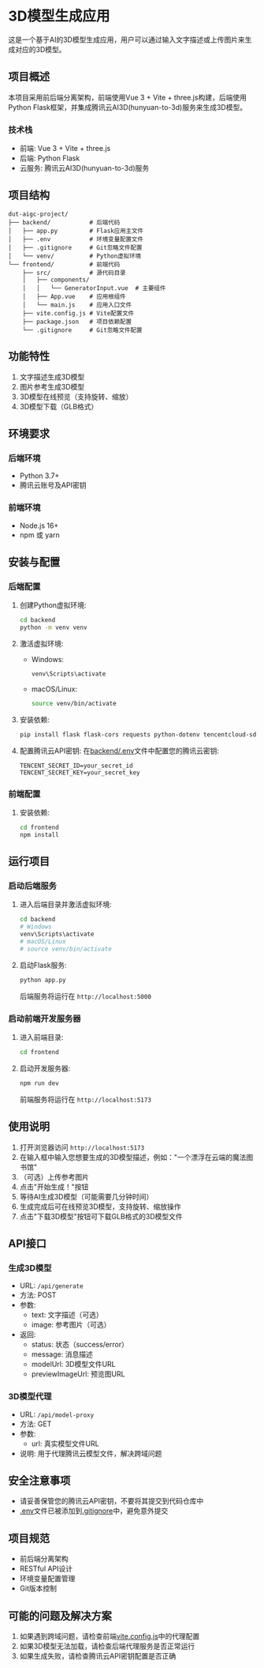 # 3D模型生成应用

这是一个基于AI的3D模型生成应用，用户可以通过输入文字描述或上传图片来生成对应的3D模型。

## 项目概述

本项目采用前后端分离架构，前端使用Vue 3 + Vite + three.js构建，后端使用Python Flask框架，并集成腾讯云AI3D(hunyuan-to-3d)服务来生成3D模型。

### 技术栈

- 前端: Vue 3 + Vite + three.js
- 后端: Python Flask
- 云服务: 腾讯云AI3D(hunyuan-to-3d)服务

## 项目结构

```
dut-aigc-project/
├── backend/           # 后端代码
│   ├── app.py         # Flask应用主文件
│   ├── .env           # 环境变量配置文件
│   ├── .gitignore     # Git忽略文件配置
│   └── venv/          # Python虚拟环境
└── frontend/          # 前端代码
    ├── src/           # 源代码目录
    │   ├── components/
    │   │   └── GeneratorInput.vue  # 主要组件
    │   ├── App.vue    # 应用根组件
    │   └── main.js    # 应用入口文件
    ├── vite.config.js # Vite配置文件
    ├── package.json   # 项目依赖配置
    └── .gitignore     # Git忽略文件配置
```

## 功能特性

1. 文字描述生成3D模型
2. 图片参考生成3D模型
3. 3D模型在线预览（支持旋转、缩放）
4. 3D模型下载（GLB格式）

## 环境要求

### 后端环境
- Python 3.7+
- 腾讯云账号及API密钥

### 前端环境
- Node.js 16+
- npm 或 yarn

## 安装与配置

### 后端配置

1. 创建Python虚拟环境:
   ```bash
   cd backend
   python -m venv venv
   ```

2. 激活虚拟环境:
   - Windows:
     ```bash
     venv\Scripts\activate
     ```
   - macOS/Linux:
     ```bash
     source venv/bin/activate
     ```

3. 安装依赖:
   ```bash
   pip install flask flask-cors requests python-dotenv tencentcloud-sdk-python
   ```

4. 配置腾讯云API密钥:
   在[backend/.env](file:///e:/practice/dut-aigc-project/backend/.env)文件中配置您的腾讯云密钥:
   ```
   TENCENT_SECRET_ID=your_secret_id
   TENCENT_SECRET_KEY=your_secret_key
   ```

### 前端配置

1. 安装依赖:
   ```bash
   cd frontend
   npm install
   ```

## 运行项目

### 启动后端服务

1. 进入后端目录并激活虚拟环境:
   ```bash
   cd backend
   # Windows
   venv\Scripts\activate
   # macOS/Linux
   # source venv/bin/activate
   ```

2. 启动Flask服务:
   ```bash
   python app.py
   ```
   后端服务将运行在 `http://localhost:5000`

### 启动前端开发服务器

1. 进入前端目录:
   ```bash
   cd frontend
   ```

2. 启动开发服务器:
   ```bash
   npm run dev
   ```
   前端服务将运行在 `http://localhost:5173`

## 使用说明

1. 打开浏览器访问 `http://localhost:5173`
2. 在输入框中输入您想要生成的3D模型描述，例如："一个漂浮在云端的魔法图书馆"
3. （可选）上传参考图片
4. 点击"开始生成！"按钮
5. 等待AI生成3D模型（可能需要几分钟时间）
6. 生成完成后可在线预览3D模型，支持旋转、缩放操作
7. 点击"下载3D模型"按钮可下载GLB格式的3D模型文件

## API接口

### 生成3D模型
- URL: `/api/generate`
- 方法: POST
- 参数:
  - text: 文字描述（可选）
  - image: 参考图片（可选）
- 返回:
  - status: 状态（success/error）
  - message: 消息描述
  - modelUrl: 3D模型文件URL
  - previewImageUrl: 预览图URL

### 3D模型代理
- URL: `/api/model-proxy`
- 方法: GET
- 参数:
  - url: 真实模型文件URL
- 说明: 用于代理腾讯云模型文件，解决跨域问题

## 安全注意事项

- 请妥善保管您的腾讯云API密钥，不要将其提交到代码仓库中
- [.env](file:///e:/practice/dut-aigc-project/backend/.env)文件已被添加到[.gitignore](file:///e:/practice/dut-aigc-project/frontend/.gitignore)中，避免意外提交

## 项目规范

- 前后端分离架构
- RESTful API设计
- 环境变量配置管理
- Git版本控制

## 可能的问题及解决方案

1. 如果遇到跨域问题，请检查前端[vite.config.js](file:///e:/practice/dut-aigc-project/frontend/vite.config.js)中的代理配置
2. 如果3D模型无法加载，请检查后端代理服务是否正常运行
3. 如果生成失败，请检查腾讯云API密钥配置是否正确